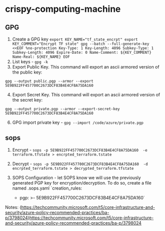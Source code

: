 # crispy-computing-machine

## GPG

1. Create a GPG key
`export KEY_NAME="tf_state_encrpt"
export KEY_COMMENT="Encrypt TF state"
gpg --batch --full-generate-key <<EOF
%no-protection
Key-Type: 1
Key-Length: 4096
Subkey-Type: 1
Subkey-Length: 4096
Expire-Date: 0
Name-Comment: ${KEY_COMMENT}
Name-Real: ${KEY_NAME}
EOF`
2. List keys - `gpg -k`
3. Export Public Key. This command will export an ascii armored version of the public key:

`gpg --output public.pgp --armor --export 5E9B922FF457700C2673DCF83B4E4CF8A75DA160`

4. Export Secret Key. This command will export an ascii armored version of the secret key:

`gpg --output private.pgp --armor --export-secret-key 5E9B922FF457700C2673DCF83B4E4CF8A75DA160`

6. GPG import private key - `gpg --import /code/azure/private.pgp`


## sops
1. Encrypt - `sops -p 5E9B922FF457700C2673DCF83B4E4CF8A75DA160  -e terraform.tfstate > encrpted_terraform.tstate`

2. Decrypt - `sops -p 5E9B922FF457700C2673DCF83B4E4CF8A75DA160  -d encrpted_terraform.tstate > decrypted_terraform.tfstate`

3. SOPS Configuration -  let SOPS know we will use the previously generated PGP key for encryption/decryption. To do so, create a file named .sops.yaml
`creation_rules:
    - pgp: >-
      5E9B922FF457700C2673DCF83B4E4CF8A75DA160`

Notes: (https://techcommunity.microsoft.com/t5/core-infrastructure-and-security/azure-policy-recommended-practices/ba-p/3798024)https://techcommunity.microsoft.com/t5/core-infrastructure-and-security/azure-policy-recommended-practices/ba-p/3798024
